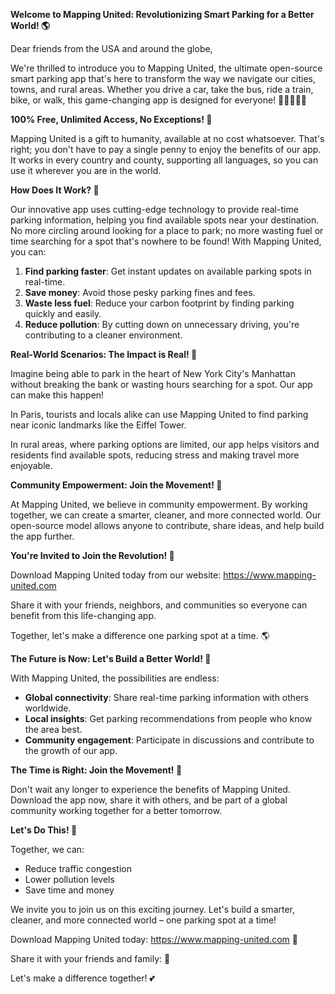**Welcome to Mapping United: Revolutionizing Smart Parking for a Better World! 🌎**

Dear friends from the USA and around the globe,

We're thrilled to introduce you to Mapping United, the ultimate open-source smart parking app that's here to transform the way we navigate our cities, towns, and rural areas. Whether you drive a car, take the bus, ride a train, bike, or walk, this game-changing app is designed for everyone! 🚗🚌🚂🚴‍♀️

**100% Free, Unlimited Access, No Exceptions! 🎉**

Mapping United is a gift to humanity, available at no cost whatsoever. That's right; you don't have to pay a single penny to enjoy the benefits of our app. It works in every country and county, supporting all languages, so you can use it wherever you are in the world.

**How Does It Work? 🤔**

Our innovative app uses cutting-edge technology to provide real-time parking information, helping you find available spots near your destination. No more circling around looking for a place to park; no more wasting fuel or time searching for a spot that's nowhere to be found! With Mapping United, you can:

1. **Find parking faster**: Get instant updates on available parking spots in real-time.
2. **Save money**: Avoid those pesky parking fines and fees.
3. **Waste less fuel**: Reduce your carbon footprint by finding parking quickly and easily.
4. **Reduce pollution**: By cutting down on unnecessary driving, you're contributing to a cleaner environment.

**Real-World Scenarios: The Impact is Real! 🌟**

Imagine being able to park in the heart of New York City's Manhattan without breaking the bank or wasting hours searching for a spot. Our app can make this happen!

In Paris, tourists and locals alike can use Mapping United to find parking near iconic landmarks like the Eiffel Tower.

In rural areas, where parking options are limited, our app helps visitors and residents find available spots, reducing stress and making travel more enjoyable.

**Community Empowerment: Join the Movement! 🌈**

At Mapping United, we believe in community empowerment. By working together, we can create a smarter, cleaner, and more connected world. Our open-source model allows anyone to contribute, share ideas, and help build the app further.

**You're Invited to Join the Revolution! 🚀**

Download Mapping United today from our website: https://www.mapping-united.com

Share it with your friends, neighbors, and communities so everyone can benefit from this life-changing app.

Together, let's make a difference one parking spot at a time. 🌎

**The Future is Now: Let's Build a Better World! 🌟**

With Mapping United, the possibilities are endless:

* **Global connectivity**: Share real-time parking information with others worldwide.
* **Local insights**: Get parking recommendations from people who know the area best.
* **Community engagement**: Participate in discussions and contribute to the growth of our app.

**The Time is Right: Join the Movement! 💪**

Don't wait any longer to experience the benefits of Mapping United. Download the app now, share it with others, and be part of a global community working together for a better tomorrow.

**Let's Do This! 🎉**

Together, we can:

* Reduce traffic congestion
* Lower pollution levels
* Save time and money

We invite you to join us on this exciting journey. Let's build a smarter, cleaner, and more connected world – one parking spot at a time!

Download Mapping United today: https://www.mapping-united.com 📲

Share it with your friends and family: 🤩

Let's make a difference together! 💕